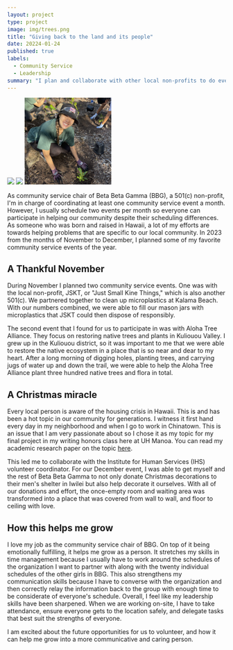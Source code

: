 ```yaml
---
layout: project
type: project
image: img/trees.png
title: "Giving back to the land and its people"
date: 20224-01-24
published: true
labels:
  - Community Service
  - Leadership
summary: "I plan and collaborate with other local non-profits to do events that have a positive impact on our local community."
---
```


<div class="text-center p-4">
  <img width="200px" 
       src="../img/ihs-copy.png" 
       class="img-thumbnail" >
  <img width="200px" 
       src="../img/mc.png" 
       class="img-thumbnail" >
  <img width="200px" 
       src="../img/trees.png" 
       class="img-thumbnail" >
</div>

As community service chair of Beta Beta Gamma (BBG), a 501(c) non-profit, I'm in charge of coordinating at least one community service event a month. However, I usually schedule two events per month so everyone can participate in helping our community despite their scheduling differences. As someone who was born and raised in Hawaii, a lot of my efforts are towards helping problems that are specific to our local community. In 2023 from the months of November to December, I planned some of my favorite community service events of the year.

## A Thankful November
During November I planned two community service events. One was with the local non-profit, JSKT, or "Just Small Kine Things," which is also another 501(c). We partnered together to clean up microplastics at Kalama Beach. With our numbers combined, we were able to fill our mason jars with microplastics that JSKT could then dispose of responsibly.

The second event that I found for us to participate in was with Aloha Tree Alliance. They focus on restoring native trees and plants in Kuliouou Valley. I grew up in the Kuliouou district, so it was important to me that we were able to restore the native ecosystem in a place that is so near and dear to my heart. After a long morning of digging holes, planting trees, and carrying jugs of water up and down the trail, we were able to help the Aloha Tree Alliance plant three hundred native trees and flora in total. 

## A Christmas miracle
Every local person is aware of the housing crisis in Hawaii. This is and has been a hot topic in our community for generations. I witness it first hand every day in my neighborhood and when I go to work in Chinatown. This is an issue that I am very passionate about so I chose it as my topic for my final project in my writing honors class here at UH Manoa. You can read my academic research paper on the topic [here](https://docs.google.com/document/d/1qi9ElU8FlQf1FINtBhdCuVzMMK4xN6vCi428ZOYUbuY/edit?usp=sharing). 

This led me to collaborate with the Institute for Human Services (IHS) volunteer coordinator. For our December event, I was able to get myself and the rest of Beta Beta Gamma to not only donate Christmas decorations to their men's shelter in Iwilei but also help decorate it ourselves. With all of our donations and effort, the once-empty room and waiting area was transformed into a place that was covered from wall to wall, and floor to ceiling with love.

## How this helps me grow
I love my job as the community service chair of BBG. On top of it being emotionally fulfilling, it helps me grow as a person. It stretches my skills in time management because I usually have to work around the schedules of the organization I want to partner with along with the twenty individual schedules of the other girls in BBG. This also strengthens my communication skills because I have to converse with the organization and then correctly relay the information back to the group with enough time to be considerate of everyone's schedule. Overall, I feel like my leadership skills have been sharpened. When we are working on-site, I have to take attendance, ensure everyone gets to the location safely, and delegate tasks that best suit the strengths of everyone.

I am excited about the future opportunities for us to volunteer, and how it can help me grow into a more communicative and caring person.
